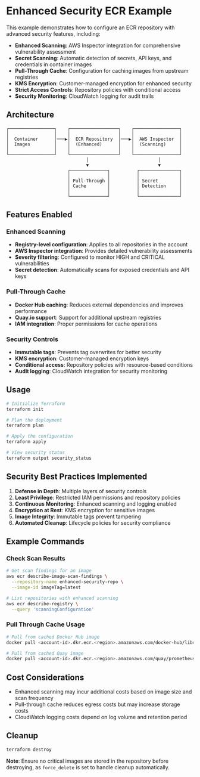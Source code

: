 # Enhanced Security ECR Example

This example demonstrates how to configure an ECR repository with advanced security features, including:

- **Enhanced Scanning**: AWS Inspector integration for comprehensive vulnerability assessment
- **Secret Scanning**: Automatic detection of secrets, API keys, and credentials in container images
- **Pull-Through Cache**: Configuration for caching images from upstream registries
- **KMS Encryption**: Customer-managed encryption for enhanced security
- **Strict Access Controls**: Repository policies with conditional access
- **Security Monitoring**: CloudWatch logging for audit trails

## Architecture

```
┌─────────────────┐    ┌──────────────────┐    ┌─────────────────┐
│                 │    │                  │    │                 │
│  Container      │───▶│  ECR Repository  │───▶│  AWS Inspector  │
│  Images         │    │  (Enhanced)      │    │  (Scanning)     │
│                 │    │                  │    │                 │
└─────────────────┘    └──────────────────┘    └─────────────────┘
                              │                          │
                              ▼                          ▼
                       ┌──────────────┐          ┌───────────────┐
                       │              │          │               │
                       │ Pull-Through │          │ Secret        │
                       │ Cache        │          │ Detection     │
                       │              │          │               │
                       └──────────────┘          └───────────────┘
```

## Features Enabled

### Enhanced Scanning
- **Registry-level configuration**: Applies to all repositories in the account
- **AWS Inspector integration**: Provides detailed vulnerability assessments
- **Severity filtering**: Configured to monitor HIGH and CRITICAL vulnerabilities
- **Secret detection**: Automatically scans for exposed credentials and API keys

### Pull-Through Cache
- **Docker Hub caching**: Reduces external dependencies and improves performance
- **Quay.io support**: Support for additional upstream registries
- **IAM integration**: Proper permissions for cache operations

### Security Controls
- **Immutable tags**: Prevents tag overwrites for better security
- **KMS encryption**: Customer-managed encryption keys
- **Conditional access**: Repository policies with resource-based conditions
- **Audit logging**: CloudWatch integration for security monitoring

## Usage

```bash
# Initialize Terraform
terraform init

# Plan the deployment
terraform plan

# Apply the configuration
terraform apply

# View security status
terraform output security_status
```

## Security Best Practices Implemented

1. **Defense in Depth**: Multiple layers of security controls
2. **Least Privilege**: Restricted IAM permissions and repository policies
3. **Continuous Monitoring**: Enhanced scanning and logging enabled
4. **Encryption at Rest**: KMS encryption for sensitive images
5. **Image Integrity**: Immutable tags prevent tampering
6. **Automated Cleanup**: Lifecycle policies for security compliance

## Example Commands

### Check Scan Results
```bash
# Get scan findings for an image
aws ecr describe-image-scan-findings \
  --repository-name enhanced-security-repo \
  --image-id imageTag=latest

# List repositories with enhanced scanning
aws ecr describe-registry \
  --query 'scanningConfiguration'
```

### Pull Through Cache Usage
```bash
# Pull from cached Docker Hub image
docker pull <account-id>.dkr.ecr.<region>.amazonaws.com/docker-hub/library/nginx:latest

# Pull from cached Quay image  
docker pull <account-id>.dkr.ecr.<region>.amazonaws.com/quay/prometheus/prometheus:latest
```

## Cost Considerations

- Enhanced scanning may incur additional costs based on image size and scan frequency
- Pull-through cache reduces egress costs but may increase storage costs
- CloudWatch logging costs depend on log volume and retention period

## Cleanup

```bash
terraform destroy
```

**Note**: Ensure no critical images are stored in the repository before destroying, as `force_delete` is set to handle cleanup automatically.